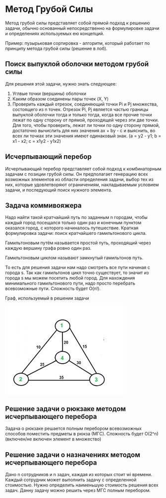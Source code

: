 # Метод Грубой Силы

Метод грубой силы представляет собой прямой подход к решению задачи, обычно основанный непосредственно на формулировке задачи и определениях используемых ею концепций.

Пример: пузырьковая сортировка - алгоритм, который работает по принципу метода грубой силы (решение в лоб).

## Поиск выпуклой оболочки методом грубой силы

Для решения этой задачи, нужно знать следующее:

1. Углвые точки (вершины) оболочки
2. Каким образом соединены пары точек (X, Y)
3. Проверить каждый отрезок, соединяющий точки Pi и Pj множества, состоящего из n точек. Отрезок Pi, Pj является частью границы выпуклой оболочки тогда и только тогда, когда все прочие точки лежат по одну сторону от прямой, проходящей через эти две точки. Для того, чтобы проверить, лежат ли точки по одну сторону прямой, достаточно вычислить для них значения ax + by - c и выяснить, во всех ли точках эти значения имеют одинаковый знак. (a = y2 - y1; b = x1 - x2; c = x1y2 - y1x2)

## Исчерпывающий перебор

Исчерпывающий перебор представляет собой подход к комбинаторным задачам с позиции грубой силы. Он предполагает генерацию всех возможных элементов из области определения задачи, выбор тех из них, которые удовлетворяют ограничениям, накладываемым условием задачи, и последующий поиск нужного элемента.

## Задача коммивояжера

Надо найти такой кратчайший путь по заданным n городам, чтобы каждый город посещался только один раз и конечным пунктом оказался город, с которого начиналось путешествие. Краткая формулировка задачи: поиск кратчайшего гамильтонового цикла.

Гамильтоновым путём называется простой путь, проходящий через каждую вершину графа ровно один раз.

Гамильтоновым циклом называют замкнутый гамильтонов путь.

То есть для решения задачи нам надо смотреть все пути начиная с города s. Так как гамильтонов цикл точно существует, то значит из города s мы можем посетить любой город.
Для нахождения минимального гамильтонового пути, надо просто перебрать всевозможные пути. Сложность будет O(n!).

Граф, используемый в решении задачи

![TSP](./1.png)

## Решение задачи о рюкзаке методом исчерпывающего перебора

Задача о рюкзаке решается полным перебором всевозможных способов поместить предметы в рюкза (МГС). Сложность будет O(2^n) (включен/не включен элемент в множество)

## Решение задачи о назначениях методом исчерпывающего перебора

Дано n сотрудников и n задач, каждая из которых стоит wi времени. Каждый сотрудник может выполнить задачу с определенной стоимостью. Нужно определить наименьшую стоимость решения всех задач. Данну задачу можно решить через МГС полным перебором.